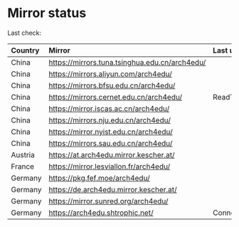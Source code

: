 <script src="./time.js"></script>
# Mirror status
Last check: <script type="text/javascript">localize(1755379330.8850772);</script>

|Country|Mirror|Last update|
|:------|:-----|:----------|
|China|https://mirrors.tuna.tsinghua.edu.cn/arch4edu/|<script type="text/javascript">localize(1755326808);</script>|
|China|https://mirrors.aliyun.com/arch4edu/|<script type="text/javascript">localize(1755369726);</script>|
|China|https://mirrors.bfsu.edu.cn/arch4edu/|<script type="text/javascript">localize(1755326808);</script>|
|China|https://mirrors.cernet.edu.cn/arch4edu/|ReadTimeout|
|China|https://mirror.iscas.ac.cn/arch4edu/|<script type="text/javascript">localize(1755369726);</script>|
|China|https://mirrors.nju.edu.cn/arch4edu/|<script type="text/javascript">localize(1755283702);</script>|
|China|https://mirror.nyist.edu.cn/arch4edu/|<script type="text/javascript">localize(1755326808);</script>|
|China|https://mirrors.sau.edu.cn/arch4edu/|<script type="text/javascript">localize(1755110829);</script>|
|Austria|https://at.arch4edu.mirror.kescher.at/|<script type="text/javascript">localize(1755326808);</script>|
|France|https://mirror.lesviallon.fr/arch4edu/|<script type="text/javascript">localize(1755326808);</script>|
|Germany|https://pkg.fef.moe/arch4edu/|<script type="text/javascript">localize(1755326808);</script>|
|Germany|https://de.arch4edu.mirror.kescher.at/|<script type="text/javascript">localize(1755326808);</script>|
|Germany|https://mirror.sunred.org/arch4edu/|<script type="text/javascript">localize(1755326808);</script>|
|Germany|https://arch4edu.shtrophic.net/|ConnectionError|

<script src="./tablefilter/tablefilter.js"></script>
<script src="./table.js"></script>